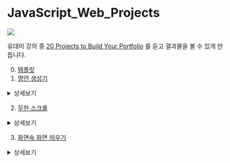 # JavaScript_Web_Projects
 
 
 ![](https://images.velog.io/images/jongin403/post/0dc36f18-3c8f-42d9-bb2b-ae9fafbe67ce/udemy_logo.png)

유데미 강의 중 [20 Projects to Build Your Portfolio](https://www.udemy.com/course/javascript-web-projects-to-build-your-portfolio-resume/) 를 듣고 결과물을 볼 수 있게 만듭니다.

0. [템플릿](https://jongin403.github.io/JavaScript_Web_Projects/--%20template/)
1. [명언 생성기](https://jongin403.github.io/JavaScript_Web_Projects/quote-generator)

<details>
<summary>상세보기</summary>

### 개요
API 를 호출하여 랜덤하게 명언을 가져와 보여주는 페이지 입니다.

### 핵심 구현 로직
#### API 호출 & 랜덤 출력 처리
API 호출 후 랜덤하게 출력을 처리합니다.
  
### 세부 구현 로직
#### 글씨 크기 조절
가져온 글씨 길이에 따라 글씨 크기를 조절합니다.
  
### 개선 예정 사항
#### API 호출 실패할 경우 예외처리
호출 실패시 예외처리 추가 예정입니다.
  
</details>

2. [무한 스크롤](https://jongin403.github.io/JavaScript_Web_Projects/infinity-scroll)

<details>
<summary>상세보기</summary>

### 개요
API 를 호출하여 사진을 계속해서 불러오는 페이지 입니다.

### 핵심 구현 로직
#### API 호출
API 호출 후 랜덤하게 출력을 처리합니다.

#### 무한 스크롤
스크롤을 할 경우 사진을 추가로 불러옵니다.

### 세부 구현 로직
#### 로딩 바
커스텀 로딩 바를 구현했습니다.

#### 반응형
디바이스 크기에 따라 반응형으로 여백을 나누어 표시합니다.
  
### 개선 예정 사항
#### 이미지 호출 성능 개선
이미지를 계속 불러올 경우 성능 개선이 필요합니다.
  
</details>

3. [화면속 화면 띄우기](https://jongin403.github.io/JavaScript_Web_Projects/picture-in-picture)

<details>
<summary>상세보기</summary>

### 개요
PIP 로 영상을 띄울 수 있는 페이지 입니다.

### 핵심 구현 로직
#### 영상 입력
미디어 디바이스를 호출합니다.
  
### 세부 구현 로직
#### 버튼 UI
버튼이 눌리는 UI 를 구현했습니다.
  
### 개선 예정 사항
#### 반복 기능 추가
영상을 여러 번 선택할 수 있도록 수정 예정입니다.
  
</details>

